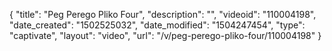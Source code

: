 {
    "title": "Peg Perego Pliko Four",
    "description": "",
    "videoid": "110004198",
    "date_created": "1502525032",
    "date_modified": "1504247454",
    "type": "captivate",
    "layout": "video",
    "url": "\/v\/peg-perego-pliko-four\/110004198"
}